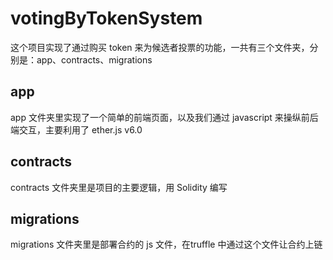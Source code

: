 # votingByTokenSystem
这个项目实现了通过购买 token 来为候选者投票的功能，一共有三个文件夹，分别是：app、contracts、migrations
## app
app 文件夹里实现了一个简单的前端页面，以及我们通过 javascript 来操纵前后端交互，主要利用了 ether.js v6.0
## contracts
contracts 文件夹里是项目的主要逻辑，用 Solidity 编写
## migrations
migrations 文件夹里是部署合约的 js 文件，在truffle 中通过这个文件让合约上链
